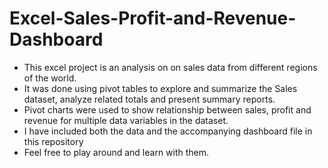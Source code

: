 # Excel-Sales-Profit-and-Revenue-Dashboard
- This excel project is an analysis on on sales data from different regions of the world.
- It was done using pivot tables to explore and summarize the Sales dataset, analyze related totals and present summary reports.
- Pivot charts were used to show relationship between sales, profit and revenue for multiple data variables in the dataset.
- I have included both the data and the accompanying dashboard file in this repository 
- Feel free to play around and learn with them.
